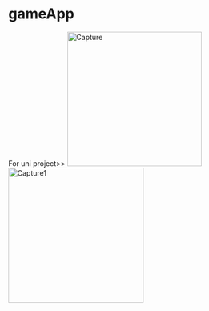 # gameApp
For uni project>>
<img width="268" alt="Capture" src="https://github.com/HimakaraL/gameApp/assets/143909843/98db2b20-f3b9-4667-95e4-edd3d78a1dda">
<img width="270" alt="Capture1" src="https://github.com/HimakaraL/gameApp/assets/143909843/6957128c-bfbe-4880-99a4-c717e9e0a2f4">

